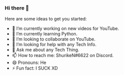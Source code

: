 ### Hi there 👋

Here are some ideas to get you started:

- 🔭 I’m currently working on new videos for YouTube.
- 🌱 I’m currently learning Python.
- 👯 I’m looking to collaborate on YouTube.
- 🤔 I’m looking for help with any Tech Info.
- 💬 Ask me about any Tech Thing.
- 📫 How to reach me: ShurikeN#6622 on Discord.
- 😄 Pronouns: He
- ⚡ Fun fact: I SUCK XD

